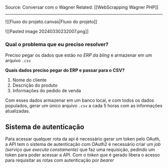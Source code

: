 Source: Conversar com o Wagner
Related: [[WebScrapping Wagner PHP]]

---

![[Fluxo do projeto.canvas|Fluxo do projeto]]

![[Pasted image 20240330232007.png]]

### Qual o problema que eu preciso resolver?
Preciso pegar os dados que estão no *ERP da bling* e armazenar em um arquivo `.csv`

**Quais dados preciso pegar do ERP e passar para o CSV?**
1. Nome do cliente
2. Descrição do produto
3. Informações do pedido de venda

Com esses dados armazenar em um banco local, e com todos os dados populados, gerar um único arquivo `.csv` a cada 5 horas com as informações atualizadas.

## Sistema de autenticação
Para acessar qualquer rota da api é necessário gerar um token pelo OAuth, a API tem o sistema de autenticação com OAuth2 é necessário criar um *job (serviço que executa constamente)* que faz uma requisição, pedindo um token para poder acessar a API.
Com o *token* que é gerado libera o acesso para requisitar as rotas com autenticação por *bearer*
